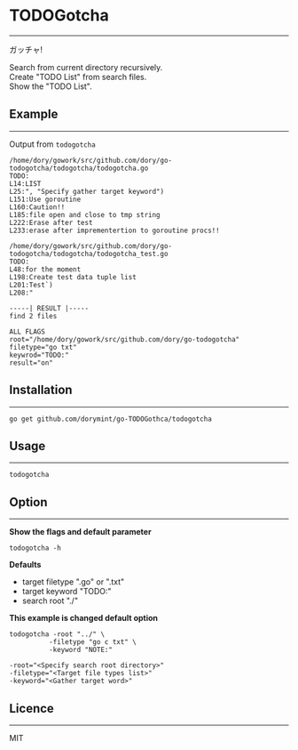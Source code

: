# TODOGotcha
---
ガッチャ!  

Search from current directory recursively.  
Create "TODO List" from search files.  
Show the "TODO List".  

## Example
---
Output from ```todogotcha```  
```
/home/dory/gowork/src/github.com/dory/go-todogotcha/todogotcha/todogotcha.go
TODO:
L14:LIST
L25:", "Specify gather target keyword")
L151:Use goroutine
L160:Caution!!
L185:file open and close to tmp string
L222:Erase after test
L233:erase after imprementertion to goroutine procs!!

/home/dory/gowork/src/github.com/dory/go-todogotcha/todogotcha/todogotcha_test.go
TODO:
L48:for the moment
L198:Create test data tuple list
L201:Test`)
L208:"

-----| RESULT |-----
find 2 files

ALL FLAGS
root="/home/dory/gowork/src/github.com/dory/go-todogotcha"
filetype="go txt"
keywrod="TODO:"
result="on"
```

## Installation
---
```
go get github.com/dorymint/go-TODOGothca/todogotcha
```

## Usage
---
```
todogotcha
```

## Option
---
**Show the flags and default parameter**
```
todogotcha -h
```

**Defaults**
 - target filetype ".go" or ".txt"
 - target keyword "TODO:"
 - search root "./"

__This example is changed default option__
```
todogotcha -root "../" \
          -filetype "go c txt" \
          -keyword "NOTE:"
```

```
-root="<Specify search root directory>"
-filetype="<Target file types list>"
-keyword="<Gather target word>"
```

## Licence
---
MIT
